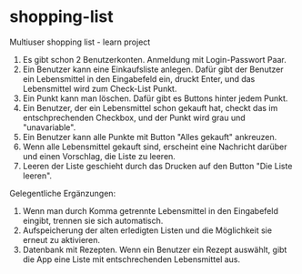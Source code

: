 # shopping-list
Multiuser shopping list - learn project


1. Es gibt schon 2 Benutzerkonten. Anmeldung mit Login-Passwort Paar.
2. Ein Benutzer kann eine Einkaufsliste anlegen. Dafür gibt der Benutzer ein Lebensmittel in den Eingabefeld ein, druckt Enter, und das Lebensmittel wird zum Check-List Punkt.
3. Ein Punkt kann man löschen. Dafür gibt es Buttons hinter jedem Punkt.
4. Ein Benutzer, der ein Lebensmittel schon gekauft hat, checkt das im entschprechenden Checkbox, und der Punkt wird grau und "unavariable".
5. Ein Benutzer kann alle Punkte mit Button "Alles gekauft" ankreuzen.
6. Wenn alle Lebensmittel gekauft sind, erscheint eine Nachricht darüber und einen Vorschlag, die Liste zu leeren.
7. Leeren der Liste geschieht durch das Drucken auf den Button "Die Liste leeren".


Gelegentliche Ergänzungen:
1. Wenn man durch Komma getrennte Lebensmittel in den Eingabefeld eingibt, trennen sie sich automatisch.
2. Aufspeicherung der alten erledigten Listen und die Möglichkeit sie erneut zu aktivieren.
3. Datenbank mit Rezepten. Wenn ein Benutzer ein Rezept auswählt, gibt die App eine Liste mit entschrechenden Lebensmittel aus. 
